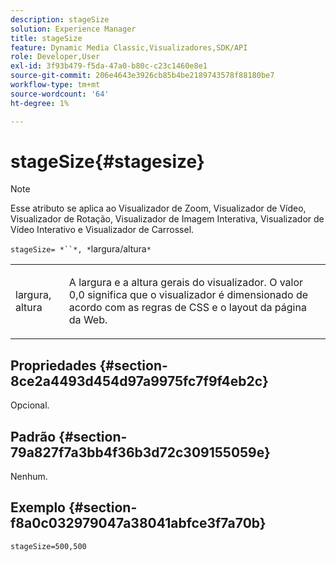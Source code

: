 ```yaml
---
description: stageSize
solution: Experience Manager
title: stageSize
feature: Dynamic Media Classic,Visualizadores,SDK/API
role: Developer,User
exl-id: 3f93b479-f5da-47a0-b80c-c23c1460e8e1
source-git-commit: 206e4643e3926cb85b4be2189743578f88180be7
workflow-type: tm+mt
source-wordcount: '64'
ht-degree: 1%

---
```


# stageSize{#stagesize}

>[!NOTE]
>
>Esse atributo se aplica ao Visualizador de Zoom, Visualizador de Vídeo, Visualizador de Rotação, Visualizador de Imagem Interativa, Visualizador de Vídeo Interativo e Visualizador de Carrossel.

`stageSize= *``*, *`largura/altura`*`

<table id="table_0070E5402099428DBEA2A900CADB2BAA"> 
 <tbody> 
  <tr> 
   <td colname="col1"> <p><span class="codeph"> <span class="varname"> largura</span>, <span class="varname"> altura</span></span> </p> </td> 
   <td colname="col2"> <p> A largura e a altura gerais do visualizador. O valor <span class="codeph"> 0,0</span> significa que o visualizador é dimensionado de acordo com as regras de CSS e o layout da página da Web. </p> </td> 
  </tr> 
 </tbody> 
</table>

## Propriedades {#section-8ce2a4493d454d97a9975fc7f9f4eb2c}

Opcional.

## Padrão {#section-79a827f7a3bb4f36b3d72c309155059e}

Nenhum.

## Exemplo {#section-f8a0c032979047a38041abfce3f7a70b}

`stageSize=500,500`

